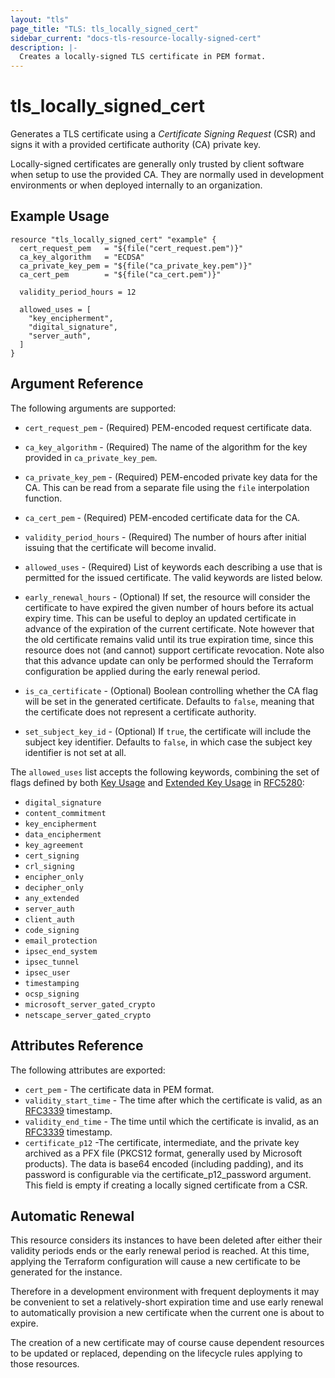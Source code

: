 ```yaml
---
layout: "tls"
page_title: "TLS: tls_locally_signed_cert"
sidebar_current: "docs-tls-resource-locally-signed-cert"
description: |-
  Creates a locally-signed TLS certificate in PEM format.
---
```


# tls\_locally\_signed\_cert

Generates a TLS certificate using a *Certificate Signing Request* (CSR) and
signs it with a provided certificate authority (CA) private key.

Locally-signed certificates are generally only trusted by client software when
setup to use the provided CA. They are normally used in development environments
or when deployed internally to an organization.

## Example Usage

```hcl
resource "tls_locally_signed_cert" "example" {
  cert_request_pem   = "${file("cert_request.pem")}"
  ca_key_algorithm   = "ECDSA"
  ca_private_key_pem = "${file("ca_private_key.pem")}"
  ca_cert_pem        = "${file("ca_cert.pem")}"

  validity_period_hours = 12

  allowed_uses = [
    "key_encipherment",
    "digital_signature",
    "server_auth",
  ]
}
```

## Argument Reference

The following arguments are supported:

* `cert_request_pem` - (Required) PEM-encoded request certificate data.

* `ca_key_algorithm` - (Required) The name of the algorithm for the key provided
  in `ca_private_key_pem`.

* `ca_private_key_pem` - (Required) PEM-encoded private key data for the CA.
  This can be read from a separate file using the ``file`` interpolation
  function.

* `ca_cert_pem` - (Required) PEM-encoded certificate data for the CA.

* `validity_period_hours` - (Required) The number of hours after initial issuing that the
  certificate will become invalid.

* `allowed_uses` - (Required) List of keywords each describing a use that is permitted
  for the issued certificate. The valid keywords are listed below.

* `early_renewal_hours` - (Optional) If set, the resource will consider the certificate to
  have expired the given number of hours before its actual expiry time. This can be useful
  to deploy an updated certificate in advance of the expiration of the current certificate.
  Note however that the old certificate remains valid until its true expiration time, since
  this resource does not (and cannot) support certificate revocation. Note also that this
  advance update can only be performed should the Terraform configuration be applied during the
  early renewal period.

* `is_ca_certificate` - (Optional) Boolean controlling whether the CA flag will be set in the
  generated certificate. Defaults to `false`, meaning that the certificate does not represent
  a certificate authority.

* `set_subject_key_id` - (Optional) If `true`, the certificate will include
  the subject key identifier. Defaults to `false`, in which case the subject
  key identifier is not set at all.

The `allowed_uses` list accepts the following keywords, combining the set of flags defined by
both [Key Usage](https://tools.ietf.org/html/rfc5280#section-4.2.1.3) and
[Extended Key Usage](https://tools.ietf.org/html/rfc5280#section-4.2.1.12) in
[RFC5280](https://tools.ietf.org/html/rfc5280):

* `digital_signature`
* `content_commitment`
* `key_encipherment`
* `data_encipherment`
* `key_agreement`
* `cert_signing`
* `crl_signing`
* `encipher_only`
* `decipher_only`
* `any_extended`
* `server_auth`
* `client_auth`
* `code_signing`
* `email_protection`
* `ipsec_end_system`
* `ipsec_tunnel`
* `ipsec_user`
* `timestamping`
* `ocsp_signing`
* `microsoft_server_gated_crypto`
* `netscape_server_gated_crypto`

## Attributes Reference

The following attributes are exported:

* `cert_pem` - The certificate data in PEM format.
* `validity_start_time` - The time after which the certificate is valid, as an
  [RFC3339](https://tools.ietf.org/html/rfc3339) timestamp.
* `validity_end_time` - The time until which the certificate is invalid, as an
  [RFC3339](https://tools.ietf.org/html/rfc3339) timestamp.
* `certificate_p12` -The certificate, intermediate, and the private key archived as a PFX file
  (PKCS12 format, generally used by Microsoft products). The data is base64 encoded (including padding),
  and its password is configurable via the certificate_p12_password argument.
  This field is empty if creating a locally signed certificate from a CSR.

## Automatic Renewal

This resource considers its instances to have been deleted after either their validity
periods ends or the early renewal period is reached. At this time, applying the
Terraform configuration will cause a new certificate to be generated for the instance.

Therefore in a development environment with frequent deployments it may be convenient
to set a relatively-short expiration time and use early renewal to automatically provision
a new certificate when the current one is about to expire.

The creation of a new certificate may of course cause dependent resources to be updated
or replaced, depending on the lifecycle rules applying to those resources.
